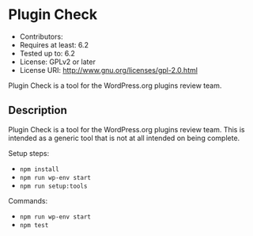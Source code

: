 Plugin Check
===============
* Contributors: 
* Requires at least: 6.2
* Tested up to: 6.2
* License: GPLv2 or later
* License URI: http://www.gnu.org/licenses/gpl-2.0.html

Plugin Check is a tool for the WordPress.org plugins review team.

## Description ##

Plugin Check is a tool for the WordPress.org plugins review team.
This is intended as a generic tool that is not at all intended on being complete.

Setup steps:
 - `npm install`
 - `npm run wp-env start`
 - `npm run setup:tools`

Commands:
 - `npm run wp-env start`
 - `npm test`